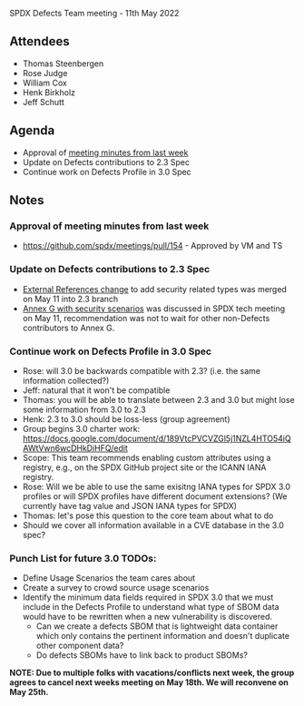 SPDX Defects Team meeting - 11th May 2022

## Attendees
* Thomas Steenbergen
* Rose Judge
* William Cox
* Henk Birkholz
* Jeff Schutt


## Agenda
* Approval of [meeting minutes from last week](https://github.com/spdx/meetings/pull/150)
* Update on Defects contributions to 2.3 Spec
* Continue work on Defects Profile in 3.0 Spec

## Notes
### Approval of meeting minutes from last week
* https://github.com/spdx/meetings/pull/154 - Approved by VM and TS

### Update on Defects contributions to 2.3 Spec
* [External References change](https://github.com/spdx/spdx-spec/pull/658) to add security related types was merged on May 11 into 2.3 branch
* [Annex G with security scenarios](https://github.com/spdx/spdx-spec/pull/670) was discussed in SPDX tech meeting on May 11, recommendation was not to wait for other non-Defects contributors to Annex G.

### Continue work on Defects Profile in 3.0 Spec
- Rose: will 3.0 be backwards compatible with 2.3? (i.e. the same information collected?)
- Jeff: natural that it won't be compatible 
- Thomas: you will be able to translate between 2.3 and 3.0 but might lose some information from 3.0 to 2.3
- Henk: 2.3 to 3.0 should be loss-less (group agreement)
- Group begins 3.0 charter work: https://docs.google.com/document/d/189VtcPVCVZGl5j1NZL4HTO54iQAWtVwn6wcDHkDiHFQ/edit 
- Scope: This team recommends enabling custom attributes using a registry, e.g., on the SPDX GitHub project site or the ICANN IANA registry.
- Rose: Will we be able to use the same exisitng IANA types for SPDX 3.0 profiles or will SPDX profiles have different document extensions? (We currently have tag value and JSON IANA types for SPDX)
- Thomas: let's pose this question to the core team about what to do
- Should we cover all information available in a CVE database in the 3.0 spec?

### Punch List for future 3.0 TODOs:
* Define Usage Scenarios the team cares about
* Create a survey to crowd source usage scenarios
* Identify the minimum data fields required in SPDX 3.0 that we must include in the Defects Profile to understand what type of SBOM data would have to be rewritten when a new vulnerability is discovered.
  * Can we create a defects SBOM that is lightweight data container which only contains the pertinent information and doesn't duplicate other component data?
  * Do defects SBOMs have to link back to product SBOMs?

**NOTE: Due to multiple folks with vacations/conflicts next week, the group agrees to cancel next weeks meeting on May 18th. We will reconvene on May 25th.**
